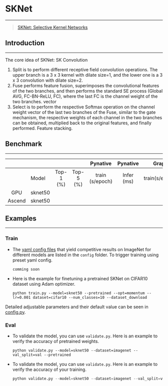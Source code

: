 # SKNet

***

> [SKNet: Selective Kernel Networks](https://arxiv.org/pdf/1903.06586.pdf)

## Introduction

***

The core idea of SKNet: SK Convolution 

1. Split is to perform different receptive field convolution operations. The upper branch is a 3 x 3 kernel with dilate size=1, and the lower one is a 3 x 3 convolution with dilate size=2. 
2. Fuse performs feature fusion, superimposes the convolutional features of the two branches, and then performs the standard SE process (Global AVG, FC-BN-ReLU, FC), where the last FC is the channel weight of the two branches. vector 
3. Select is to perform the respective Softmax operation on the channel weight vector of the last two branches of the Fuse, similar to the gate mechanism, the respective weights of each channel in the two branches can be obtained, multiplied back to the original features, and finally performed. Feature stacking.

## Benchmark

***

|        |         |           |           |    Pynative     |  Pynative  |     Graph      |   Graph    |           |            |
| :----: | ------- | :-------: | :-------: | :-------------: | :--------: | :------------: | :--------: | :-------: | :--------: |
|        | Model   | Top-1 (%) | Top-5 (%) | train (s/epoch) | Infer (ms) | train(s/epoch) | Infer (ms) | Download  |   Config   |
|  GPU   | sknet50 |           |           |                 |            |                |            | [model]() | [config]() |
| Ascend | sknet50 |           |           |                 |            |                |            |           |            |



## Examples

***

### Train

- The [yaml config files](../../config) that yield competitive results on ImageNet  for different models are listed in the `config` folder. To trigger training using preset yaml config. 

  ```shell
  comming soon
  ```


- Here is the example for finetuning a pretrained SKNet on CIFAR10 dataset using Adam optimizer.

  ```shell
  python train.py --model=sknet50 --pretrained --opt=momentum --lr=0.001 dataset=cifar10 --num_classes=10 --dataset_download
  ```

Detailed adjustable parameters and their default value can be seen in [config.py](../../config.py).

### Eval

- To validate the model, you can use `validate.py`. Here is an example to verify the accuracy of pretrained weights.

  ```shell
  python validate.py --model=sknet50 --dataset=imagenet --val_split=val --pretrained
  ```

- To validate the model, you can use `validate.py`. Here is an example to verify the accuracy of your training.

  ```python
  python validate.py --model=sknet50 --dataset=imagenet --val_split=val --ckpt_path='./ckpt/sknet50-best.ckpt'
  ```

